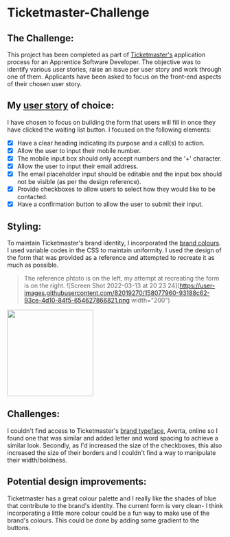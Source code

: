 # Ticketmaster-Challenge
## The Challenge:
This project has been completed as part of [Ticketmaster's](https://www.ticketmaster.co.uk/) application process for an Apprentice Software Developer. The objective was to identify various user stories, raise an issue per user story and work through one of them. Applicants have been asked to focus on the front-end aspects of their chosen user story.
## My [user story](https://github.com/AsmahanM/Ticketmaster-Challenge/issues/4) of choice:
I have chosen to focus on building the form that users will fill in once they have clicked the waiting list button. I focused on the following elements:
- [x] Have a clear heading indicating its purpose and a call(s) to action.
- [x] Allow the user to input their mobile number.
- [x] The mobile input box should only accept numbers and the '+' character. 
- [x] Allow the user to input their email address. 
- [x] The email placeholder input should be editable and the input box should not be visible (as per the design reference).
- [x] Provide checkboxes to allow users to select how they would like to be contacted.
- [x] Have a confirmation button to allow the user to submit their input.
## Styling:
To maintain Ticketmaster's brand identity, I incorporated the [brand colours](https://design.ticketmaster.com/brand/color/). I used variable codes in the CSS to maintain uniformity.
I used the design of the form that was provided as a reference and attempted to recreate it as much as possible. 
> The reference phtoto is on the left, my attempt at recreating the form is on the right.
![Screen Shot 2022-03-13 at 20 23 24](https://user-images.githubusercontent.com/82019270/158077960-93188c62-93ce-4d10-84f5-654627866821.png width="200")
<img src="https://user-images.githubusercontent.com/82019270/158077960-93188c62-93ce-4d10-84f5-654627866821.png" width="200">


## Challenges:
I couldn't find access to Ticketmaster's [brand typeface](https://design.ticketmaster.com/brand/typography/), Averta, online so I found one that was similar and added letter and word spacing to achieve a similar look. 
Secondly, as I'd increased the size of the checkboxes, this also increased the size of their borders and I couldn't find a way to manipulate their width/boldness.
## Potential design improvements:
Ticketmaster has a great colour palette and I really like the shades of blue that contribute to the brand's identity. The current form is very clean- I think incorporating a little more colour could be a fun way to make use of the brand's colours. This could be done by adding some gradient to the buttons. 
